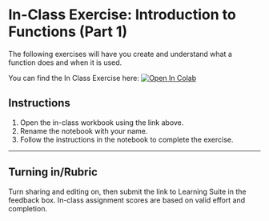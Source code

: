 # In-Class Exercise: Introduction to Functions (Part 1)

The following exercises will have you create and understand what a function does and when it is used.

You can find the In Class Exercise here:
<a href="https://colab.research.google.com/github/byu-cce270/content/blob/main/docs/unit2/04_functions_intro/functions1_in_class.ipynb" target="_blank"><img src="https://colab.research.google.com/assets/colab-badge.svg" alt="Open In Colab"/></a>

## Instructions
1. Open the in-class workbook using the link above.
2. Rename the notebook with your name.
3. Follow the instructions in the notebook to complete the exercise.


---

## Turning in/Rubric
Turn sharing and editing on, then submit the link to Learning Suite in the feedback box. In-class assignment scores are based on valid effort and completion.
